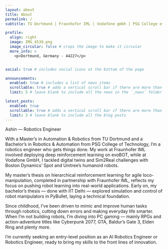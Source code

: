 ```yaml
---
layout: about
title: About
permalink: /
subtitle: TU Dortmund | Fraunhofer IML | Vodafone gmbh | PSG College of Technology #<a href='#'>Affiliations</a>. Address. Contacts. Motto. Etc.

profile:
  align: right
  image: IMG_4539.png
  image_circular: false # crops the image to make it circular
  more_info: >
    <p>Dortmund, Germany - 44227</p>


social: true # includes social icons at the bottom of the page

announcements:
  enabled: true # includes a list of news items
  scrollable: true # adds a vertical scroll bar if there are more than 3 news items
  limit: 5 # leave blank to include all the news in the `_news` folder

latest_posts:
  enabled: true
  scrollable: true # adds a vertical scroll bar if there are more than 3 new posts items
  limit: 3 # leave blank to include all the blog posts
---
```

Ashin — Robotics Engineer

With a Master’s in Automation & Robotics from TU Dortmund and a Bachelor’s in Robotics & Automation from PSG College of Technology, I’m a robotics engineer who gets things done. My work at Fraunhofer IML involved deploying deep reinforcement learning on evoBOT, while at Vodafone GmbH, I tackled digital twins and Sim2Real challenges with Boston Dynamics’ Spot and Unitree’s humanoid robots.

My master’s thesis on hierarchical reinforcement learning for agile loco-manipulation, completed in partnership with Fraunhofer IML, reflects my focus on pushing robot learning into real-world applications. Early on, my bachelor’s thesis — done with IIT Delhi — explored simulation and control of robot manipulators in PyBullet, laying a technical foundation.

Since childhood, I’ve been driven to mimic and improve human tasks through robotics, cutting down errors and making everyday life smarter.
When I’m not building robots, I’m diving into PC gaming — mainly RPGs and action-adventure titles like Cyberpunk 2077, GTA, Baldur’s Gate 3, Elden Ring and plenty more.

I’m currently seeking an entry-level position as an AI Robotics Engineer or Robotics Engineer, ready to bring my skills to the front lines of innovation.


<!-- Write your biography here. Tell the world about yourself. Link to your favorite [subreddit](http://reddit.com). You can put a picture in, too. The code is already in, just name your picture `prof_pic.jpg` and put it in the `img/` folder.

Put your address / P.O. box / other info right below your picture. You can also disable any of these elements by editing `profile` property of the YAML header of your `_pages/about.md`. Edit `_bibliography/papers.bib` and Jekyll will render your [publications page](/al-folio/publications/) automatically.

Link to your social media connections, too. This theme is set up to use [Font Awesome icons](https://fontawesome.com/) and [Academicons](https://jpswalsh.github.io/academicons/), like the ones below. Add your Facebook, Twitter, LinkedIn, Google Scholar, or just disable all of them. -->
